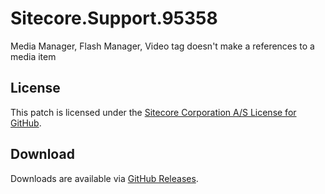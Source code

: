 # Sitecore.Support.95358
Media Manager, Flash Manager, Video tag doesn't make a references to a media item

## License  
This patch is licensed under the [Sitecore Corporation A/S License for GitHub](https://github.com/sitecoresupport/Sitecore.Support.95358/blob/master/LICENSE).  

## Download  
Downloads are available via [GitHub Releases](https://github.com/sitecoresupport/Sitecore.Support.95358/releases).  
